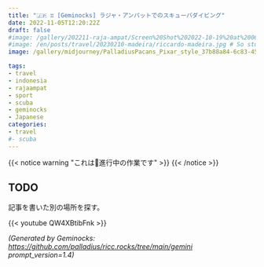 ```yaml
---
title: "🇯🇵 ♊ [Geminocks] ラジャ・アンパットでのスキューバダイビング"
date: 2022-11-05T12:20:22Z
draft: false
#image: /gallery/202211-raja-ampat/Screen%20Shot%202022-10-19%20at%2006.57.26.jpg
#image: /en/posts/travel/20230210-madeira/riccardo-madeira.jpg # So stupid not to autodetect...
image: /gallery/midjourney/PalladiusPacans_Pixar_style_37b88a84-6c83-452f-9f63-4d250ea4ec3d.png

tags: 
- travel
- indonesia
- rajaampat
- sport
- scuba
- geminocks
- Japanese
categories:
- travel
#- scuba
---
```


{{< notice warning "これは🚧進行中の作業です" >}}
{{< /notice >}}

## TODO

記事を書いた別の場所を探す。

{{< youtube QW4XBtibFnk >}}


*(Generated by Geminocks: https://github.com/palladius/ricc.rocks/tree/main/gemini prompt_version=1.4)*